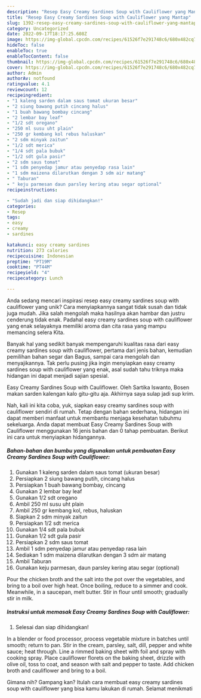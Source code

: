```yaml
---
description: "Resep Easy Creamy Sardines Soup with Cauliflower yang Mantap"
title: "Resep Easy Creamy Sardines Soup with Cauliflower yang Mantap"
slug: 1392-resep-easy-creamy-sardines-soup-with-cauliflower-yang-mantap
category: Uncategorized
date: 2022-09-17T18:17:25.608Z
image: https://img-global.cpcdn.com/recipes/61526f7e291748c6/680x482cq70/easy-creamy-sardines-soup-with-cauliflower-foto-resep-utama.jpg
hideToc: false
enableToc: true
enableTocContent: false
thumbnail: https://img-global.cpcdn.com/recipes/61526f7e291748c6/680x482cq70/easy-creamy-sardines-soup-with-cauliflower-foto-resep-utama.jpg
cover: https://img-global.cpcdn.com/recipes/61526f7e291748c6/680x482cq70/easy-creamy-sardines-soup-with-cauliflower-foto-resep-utama.jpg
author: Admin
authorAv: notfound
ratingvalue: 4.1
reviewcount: 12
recipeingredient:
- "1 kaleng sarden dalam saus tomat ukuran besar"
- "2 siung bawang putih cincang halus"
- "1 buah bawang bombay cincang"
- "2 lembar bay leaf"
- "1/2 sdt oregano"
- "250 ml susu uht plain"
- "250 gr kembang kol rebus haluskan"
- "2 sdm minyak zaitun"
- "1/2 sdt merica"
- "1/4 sdt pala bubuk"
- "1/2 sdt gula pasir"
- "2 sdm saus tomat"
- "1 sdm penyedap jamur atau penyedap rasa lain"
- "1 sdm maizena dilarutkan dengan 3 sdm air matang"
- " Taburan"
- " keju parmesan daun parsley kering atau segar optional"
recipeinstructions:

- "Sudah jadi dan siap dihidangkan!"
categories:
- Resep
tags:
- easy
- creamy
- sardines

katakunci: easy creamy sardines 
nutrition: 273 calories
recipecuisine: Indonesian
preptime: "PT19M"
cooktime: "PT44M"
recipeyield: "4"
recipecategory: Lunch

---
```





Anda sedang mencari inspirasi resep easy creamy sardines soup with cauliflower yang unik? Cara menyiapkannya sangat tidak susah dan tidak juga mudah. Jika salah mengolah maka hasilnya akan hambar dan justru cenderung tidak enak. Padahal easy creamy sardines soup with cauliflower yang enak selayaknya memiliki aroma dan cita rasa yang mampu memancing selera Kita.





Banyak hal yang sedikit banyak mempengaruhi kualitas rasa dari easy creamy sardines soup with cauliflower, pertama dari jenis bahan, kemudian pemilihan bahan segar dan Bagus, sampai cara mengolah dan menyajikannya. Tak perlu pusing jika ingin menyiapkan easy creamy sardines soup with cauliflower yang enak,      asal sudah tahu triknya maka hidangan ini dapat menjadi sajian spesial.














Easy Creamy Sardines Soup with Cauliflower. Oleh Sartika Iswanto, Bosen makan sarden kalengan kalo gitu-gitu aja. Akhirnya saya sulap jadi sup krim.






Nah, kali ini kita coba, yuk, siapkan easy creamy sardines soup with cauliflower sendiri di rumah. Tetap dengan bahan sederhana, hidangan ini dapat memberi manfaat untuk membantu menjaga kesehatan tubuhmu sekeluarga. Anda dapat membuat Easy Creamy Sardines Soup with Cauliflower menggunakan 16 jenis bahan dan 0 tahap pembuatan. Berikut ini cara untuk menyiapkan hidangannya.

<!--inarticleads1-->

##### Bahan-bahan dan bumbu yang digunakan untuk pembuatan Easy Creamy Sardines Soup with Cauliflower:

1. Gunakan 1 kaleng sarden dalam saus tomat (ukuran besar)
1. Persiapkan 2 siung bawang putih, cincang halus
1. Persiapkan 1 buah bawang bombay, cincang
1. Gunakan 2 lembar bay leaf
1. Gunakan 1/2 sdt oregano
1. Ambil 250 ml susu uht plain
1. Ambil 250 gr kembang kol, rebus, haluskan
1. Siapkan 2 sdm minyak zaitun
1. Persiapkan 1/2 sdt merica
1. Gunakan 1/4 sdt pala bubuk
1. Gunakan 1/2 sdt gula pasir
1. Persiapkan 2 sdm saus tomat
1. Ambil 1 sdm penyedap jamur atau penyedap rasa lain
1. Sediakan 1 sdm maizena dilarutkan dengan 3 sdm air matang
1. Ambil  Taburan
1. Gunakan  keju parmesan, daun parsley kering atau segar (optional)


Pour the chicken broth and the salt into the pot over the vegetables, and bring to a boil over high heat. Once boiling, reduce to a simmer and cook. Meanwhile, in a saucepan, melt butter. Stir in flour until smooth; gradually stir in milk. 

<!--inarticleads2-->

##### Instruksi untuk memasak Easy Creamy Sardines Soup with Cauliflower:


1. Selesai dan siap dihidangkan!

In a blender or food processor, process vegetable mixture in batches until smooth; return to pan. Stir in the cream, parsley, salt, dill, pepper and white sauce; heat through. Line a rimmed baking sheet with foil and spray with cooking spray. Place cauliflower florets on the baking sheet, drizzle with olive oil, toss to coat, and season with salt and pepper to taste. Add chicken broth and cauliflower and bring to a boil. 

Gimana nih? Gampang kan? Itulah cara membuat easy creamy sardines soup with cauliflower yang bisa kamu lakukan di rumah. Selamat menikmati
